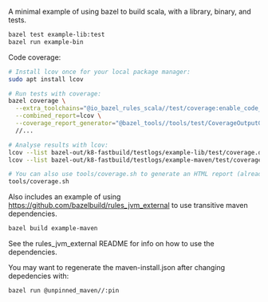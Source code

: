 A minimal example of using bazel to build scala, with a library, binary, and tests.

```bash
bazel test example-lib:test
bazel run example-bin
```

Code coverage:

```bash
# Install lcov once for your local package manager:
sudo apt install lcov

# Run tests with coverage:
bazel coverage \
  --extra_toolchains="@io_bazel_rules_scala//test/coverage:enable_code_coverage_aspect" \
  --combined_report=lcov \
  --coverage_report_generator="@bazel_tools//tools/test/CoverageOutputGenerator/java/com/google/devtools/coverageoutputgenerator:Main" \
  //...

# Analyse results with lcov:
lcov --list bazel-out/k8-fastbuild/testlogs/example-lib/test/coverage.dat
lcov --list bazel-out/k8-fastbuild/testlogs/example-maven/test/coverage.dat

# You can also use tools/coverage.sh to generate an HTML report (already includes running coverage):
tools/coverage.sh
```

Also includes an example of using https://github.com/bazelbuild/rules_jvm_external to use transitive maven dependencies.

```bash
bazel build example-maven
```

See the rules_jvm_external README for info on how to use the dependencies.

You may want to regenerate the maven-install.json after changing depedencies with:

```bash
bazel run @unpinned_maven//:pin
```